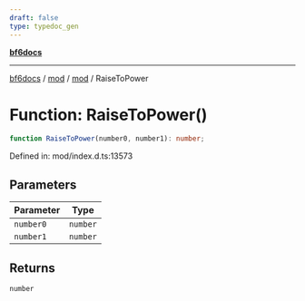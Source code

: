```yaml
---
draft: false
type: typedoc_gen
---
```


[**bf6docs**](../../../_index.md)

***

[bf6docs](../../../_index.md) / [mod](../../_index.md) / [mod](../_index.md) / RaiseToPower

# Function: RaiseToPower()

```ts
function RaiseToPower(number0, number1): number;
```

Defined in: mod/index.d.ts:13573

## Parameters

| Parameter | Type |
| ------ | ------ |
| `number0` | `number` |
| `number1` | `number` |

## Returns

`number`
